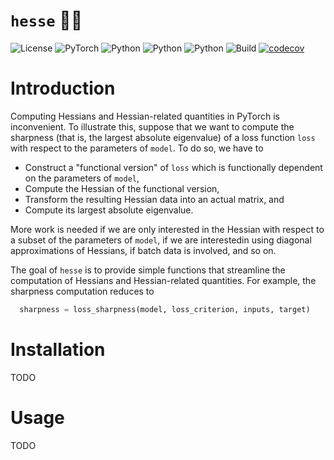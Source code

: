 # `hesse` 🧘‍♂️

![License](https://img.shields.io/badge/license-MIT-blue)
![PyTorch](https://img.shields.io/badge/PyTorch-%23EE4C2C.svg?logo=PyTorch&logoColor=white)
![Python](https://img.shields.io/badge/python-3.9-blue.svg)
![Python](https://img.shields.io/badge/python-3.10-blue.svg)
![Python](https://img.shields.io/badge/python-3.11-blue.svg)
![Build](https://github.com/dscamiss/hesse/actions/workflows/python-package.yml/badge.svg)
[![codecov](https://codecov.io/gh/dscamiss/hesse/graph/badge.svg?token=Z3CGGZJ70B)](https://codecov.io/gh/dscamiss/hesse)

# Introduction

Computing Hessians and Hessian-related quantities in PyTorch is inconvenient.  To illustrate this,
suppose that we want to compute the sharpness (that is, the largest absolute eigenvalue) of a loss function `loss` with 
respect to the parameters of `model`.  To do so, we have to 

* Construct a "functional version" of `loss` which is functionally dependent on the parameters of `model`, 
* Compute the Hessian of the functional version,
* Transform the resulting Hessian data into an actual matrix, and
* Compute its largest absolute eigenvalue.

More work is needed if we are only interested in the Hessian with respect to a subset of the parameters of `model`, 
if we are interestedin using diagonal approximations of Hessians, if batch data is involved, and so on.

The goal of `hesse` is to provide simple functions that streamline the computation of Hessians and Hessian-related 
quantities.  For example, the sharpness computation reduces to

```python
  sharpness = loss_sharpness(model, loss_criterion, inputs, target)
```

# Installation

TODO

# Usage

TODO
